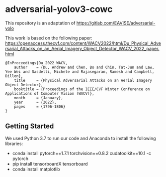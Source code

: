 # adversarial-yolov3-cowc

This repository is an adaptation of https://gitlab.com/EAVISE/adversarial-yolo

This work is based on the following paper: https://openaccess.thecvf.com/content/WACV2022/html/Du_Physical_Adversarial_Attacks_on_an_Aerial_Imagery_Object_Detector_WACV_2022_paper.html

```
@InProceedings{Du_2022_WACV,
    author    = {Du, Andrew and Chen, Bo and Chin, Tat-Jun and Law, Yee Wei and Sasdelli, Michele and Rajasegaran, Ramesh and Campbell, Dillon},
    title     = {Physical Adversarial Attacks on an Aerial Imagery Object Detector},
    booktitle = {Proceedings of the IEEE/CVF Winter Conference on Applications of Computer Vision (WACV)},
    month     = {January},
    year      = {2022},
    pages     = {1796-1806}
}

```
## Getting Started
We used Python 3.7 to run our code and Anaconda to install the following libraries:

* conda install pytorch==1.7.1 torchvision==0.8.2 cudatoolkit==10.1 -c pytorch
* pip install tensorboardX tensorboard
* conda install matplotlib





